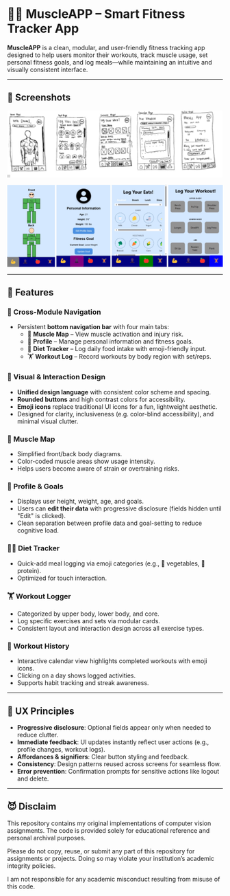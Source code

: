 # 🏋️‍♀️ MuscleAPP – Smart Fitness Tracker App

**MuscleAPP** is a clean, modular, and user-friendly fitness tracking app designed to help users monitor their workouts, track muscle usage, set personal fitness goals, and log meals—while maintaining an intuitive and visually consistent interface.

---
## 📸 Screenshots

![Low-Fidelity Prototype](images/low_fidelity.jpg)

![Implementation](images/implement.jpg)

---

## 🚀 Features

### 🔄 Cross-Module Navigation
- Persistent **bottom navigation bar** with four main tabs:
  - 🧠 **Muscle Map** – View muscle activation and injury risk.
  - 👤 **Profile** – Manage personal information and fitness goals.
  - 🍱 **Diet Tracker** – Log daily food intake with emoji-friendly input.
  - 🏋️ **Workout Log** – Record workouts by body region with set/reps.

### 🎨 Visual & Interaction Design
- **Unified design language** with consistent color scheme and spacing.
- **Rounded buttons** and high contrast colors for accessibility.
- **Emoji icons** replace traditional UI icons for a fun, lightweight aesthetic.
- Designed for clarity, inclusiveness (e.g. color-blind accessibility), and minimal visual clutter.

### 💪 Muscle Map
- Simplified front/back body diagrams.
- Color-coded muscle areas show usage intensity.
- Helps users become aware of strain or overtraining risks.

### 👤 Profile & Goals
- Displays user height, weight, age, and goals.
- Users can **edit their data** with progressive disclosure (fields hidden until "Edit" is clicked).
- Clean separation between profile data and goal-setting to reduce cognitive load.

### 🧘‍♀️ Diet Tracker
- Quick-add meal logging via emoji categories (e.g., 🥦 vegetables, 🍗 protein).
- Optimized for touch interaction.

### 🏋️ Workout Logger
- Categorized by upper body, lower body, and core.
- Log specific exercises and sets via modular cards.
- Consistent layout and interaction design across all exercise types.

### 📅 Workout History
- Interactive calendar view highlights completed workouts with emoji icons.
- Clicking on a day shows logged activities.
- Supports habit tracking and streak awareness.

---

## 🧠 UX Principles

- **Progressive disclosure**: Optional fields appear only when needed to reduce clutter.
- **Immediate feedback**: UI updates instantly reflect user actions (e.g., profile changes, workout logs).
- **Affordances & signifiers**: Clear button styling and feedback.
- **Consistency**: Design patterns reused across screens for seamless flow.
- **Error prevention**: Confirmation prompts for sensitive actions like logout and delete.

---

## 😈 Disclaim

This repository contains my original implementations of computer vision assignments.
The code is provided solely for educational reference and personal archival purposes.

Please do not copy, reuse, or submit any part of this repository for assignments or projects.
Doing so may violate your institution’s academic integrity policies.

I am not responsible for any academic misconduct resulting from misuse of this code.
